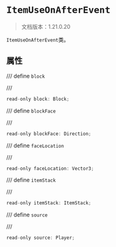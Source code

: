 # `ItemUseOnAfterEvent`

> 文档版本：1.21.0.20

`ItemUseOnAfterEvent`类。

## 属性

/// define
`block`


///

```js
read-only block: Block;
```


/// define
`blockFace`


///

```js
read-only blockFace: Direction;
```


/// define
`faceLocation`


///

```js
read-only faceLocation: Vector3;
```


/// define
`itemStack`


///

```js
read-only itemStack: ItemStack;
```


/// define
`source`


///

```js
read-only source: Player;
```

